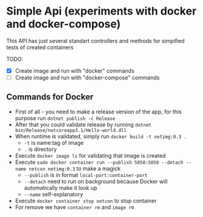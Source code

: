# Simple Api (experiments with docker and docker-compose)
This API has just several standart controllers and methods for simpified tests of created containers

TODO:
- [x] Create image and run with "docker" commands
- [ ] Create image and run with "docker-compose" commands

## Commands for Docker
- First of all - you need to make a release version of the app, for this purpose run `dotnet publish -c Release`
- After that you could validate release by running `dotnet bin/Release/netcoreapp3.1/Hello-world.dll`
- When runtime is validated, simply run `docker build -t netimg:0.3 .`
  - `-t` is name:tag of image
  - `.` is directory
- Execute `docker image ls` for validating that image is created
- Execute `sudo docker container run --publish 5050:5050 --detach --name netcon netimg:0.3` to make a magick
  - `--publish` is in format `local-port:container-port`
  - `--detach` need to run on background because Docker will automatically make it look up
  - `--name` self-explanatory
- Execute `docker container stop netcon` to stop container
- For remove we have `container rm` and `image rm`